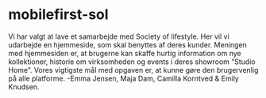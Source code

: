 # mobilefirst-sol
Vi har valgt at lave et samarbejde med Society of lifestyle. Her vil vi udarbejde en hjemmeside, som skal benyttes af deres kunder. Meningen med hjemmesiden er, at brugerne kan skaffe hurtig information om nye kollektioner, historie om virksomheden og events i deres showroom “Studio Home”. Vores vigtigste mål med opgaven er, at kunne gøre den brugervenlig på alle platforme. 
-Emma Jensen, Maja Dam, Camilla Korntved & Emily Knudsen.
